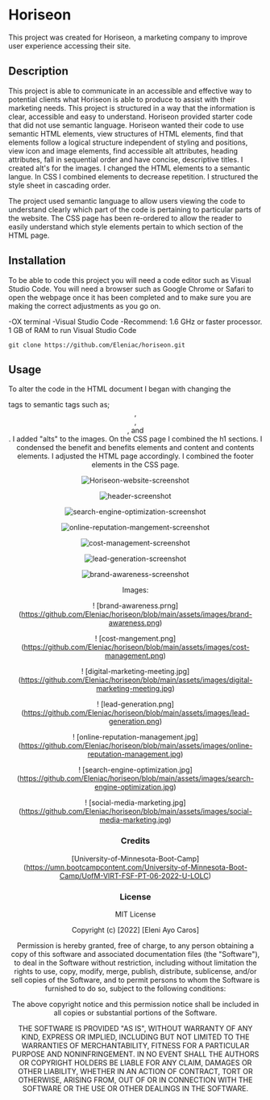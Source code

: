# Horiseon
This project was created for Horiseon, a marketing company to improve user experience accessing their site. 
## Description
This project is able to communicate in an accessible and effective way to potential clients what Horiseon is able to produce to assist with their marketing needs. This project is structured in a way that the information is clear, accessible and easy to understand. Horiseon provided starter code that did not use semantic language. Horiseon wanted their code to use semantic HTML elements, view structures of HTML elements, find that elements follow a logical structure independent of styling and positions, view icon and image elements, find accessible alt attributes, heading attributes, fall in sequential order and have concise, descriptive titles. 
I created alt's for the images. I changed the HTML elements to a semantic langue. In CSS I combined elements to decrease repetition. I structured the style sheet in cascading order.  

The project used semantic language to allow users viewing the code to understand clearly which part of the code is pertaining to particular parts of the website. The CSS page has been re-ordered to allow the reader to easily understand which style elements pertain to which section of the HTML page. 

## Installation 
To be able to code this project you will need a code editor such as Visual Studio Code. You will need a browser such as Google Chrome or Safari to open the webpage once it has been completed and to make sure you are making the correct adjustments as you go on. 

-OX terminal
-Visual Studio Code
-Recommend: 1.6 GHz or faster processor. 1 GB of RAM to run Visual Studio Code

```
git clone https://github.com/Eleniac/horiseon.git

```



## Usage

To alter the code in the HTML document I began with changing the <div> tags to semantic tags such as; <header>, <main>, <section>, and <aside>. I added "alts" to the images. On the CSS page I combined the h1 sections. I condensed the benefit and benefits elements and content and contents elements. I adjusted the HTML page accordingly. I combined the footer elements in the CSS page. 

![Horiseon-website-screenshot](https://raw.githubusercontent.com/Eleniac/horiseon/main/assets/images/Horiseon-website-screenshot.png)

![header-screenshot](https://raw.githubusercontent.com/Eleniac/horiseon/main/assets/images/header-screenshot.png)

![search-engine-optimization-screenshot](https://raw.githubusercontent.com/Eleniac/horiseon/main/assets/images/search-engine-optimization-screenshot.png)

![online-reputation-mangement-screenshot](https://raw.githubusercontent.com/Eleniac/horiseon/main/assets/images/online-brand-reputation-screenshot.png)

![cost-management-screenshot](https://raw.githubusercontent.com/Eleniac/horiseon/main/assets/images/cost-mangement-screenshot.png)

![lead-generation-screenshot](https://raw.githubusercontent.com/Eleniac/horiseon/main/assets/images/lead-generation-screenshot.png)

![brand-awareness-screenshot](https://raw.githubusercontent.com/Eleniac/horiseon/main/assets/images/brand-awareness.png)

Images:

! [brand-awareness.prng] (https://github.com/Eleniac/horiseon/blob/main/assets/images/brand-awareness.png)

! [cost-mangement.png] (https://github.com/Eleniac/horiseon/blob/main/assets/images/cost-management.png)

! [digital-marketing-meeting.jpg] (https://github.com/Eleniac/horiseon/blob/main/assets/images/digital-marketing-meeting.jpg)

! [lead-generation.png] (https://github.com/Eleniac/horiseon/blob/main/assets/images/lead-generation.png)

! [online-reputation-management.jpg] (https://github.com/Eleniac/horiseon/blob/main/assets/images/online-reputation-management.jpg)

! [search-engine-optimization.jpg] (https://github.com/Eleniac/horiseon/blob/main/assets/images/search-engine-optimization.jpg)

! [social-media-marketing.jpg] (https://github.com/Eleniac/horiseon/blob/main/assets/images/social-media-marketing.jpg)

# Credits
[University-of-Minnesota-Boot-Camp]
(https://umn.bootcampcontent.com/University-of-Minnesota-Boot-Camp/UofM-VIRT-FSF-PT-06-2022-U-LOLC)

# License
MIT License

Copyright (c) [2022] [Eleni Ayo Caros]

Permission is hereby granted, free of charge, to any person obtaining a copy
of this software and associated documentation files (the "Software"), to deal
in the Software without restriction, including without limitation the rights
to use, copy, modify, merge, publish, distribute, sublicense, and/or sell
copies of the Software, and to permit persons to whom the Software is
furnished to do so, subject to the following conditions:

The above copyright notice and this permission notice shall be included in all
copies or substantial portions of the Software.

THE SOFTWARE IS PROVIDED "AS IS", WITHOUT WARRANTY OF ANY KIND, EXPRESS OR
IMPLIED, INCLUDING BUT NOT LIMITED TO THE WARRANTIES OF MERCHANTABILITY,
FITNESS FOR A PARTICULAR PURPOSE AND NONINFRINGEMENT. IN NO EVENT SHALL THE
AUTHORS OR COPYRIGHT HOLDERS BE LIABLE FOR ANY CLAIM, DAMAGES OR OTHER
LIABILITY, WHETHER IN AN ACTION OF CONTRACT, TORT OR OTHERWISE, ARISING FROM,
OUT OF OR IN CONNECTION WITH THE SOFTWARE OR THE USE OR OTHER DEALINGS IN THE
SOFTWARE.









